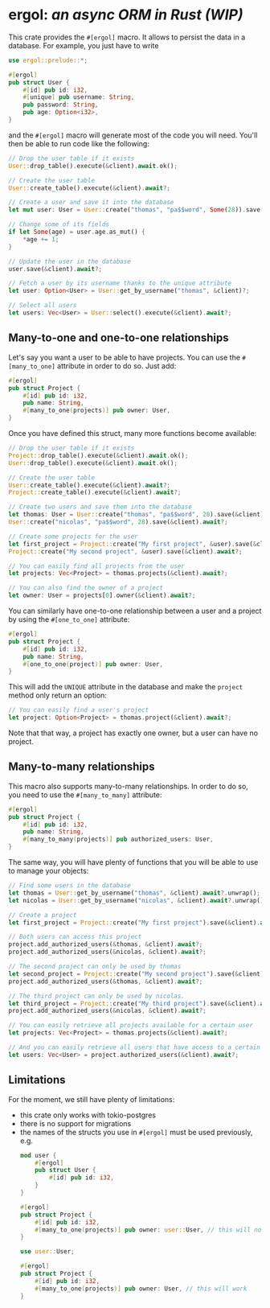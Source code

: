 # ergol: *an async ORM in Rust (WIP)*

This crate provides the `#[ergol]` macro.  It allows to persist the data in a
database. For example, you just have to write

```rust
use ergol::prelude::*;

#[ergol]
pub struct User {
    #[id] pub id: i32,
    #[unique] pub username: String,
    pub password: String,
    pub age: Option<i32>,
}
```

and the `#[ergol]` macro will generate most of the code you will need. You'll
then be able to run code like the following:

```rust
// Drop the user table if it exists
User::drop_table().execute(&client).await.ok();

// Create the user table
User::create_table().execute(&client).await?;

// Create a user and save it into the database
let mut user: User = User::create("thomas", "pa$$word", Some(28)).save(&client).await?;

// Change some of its fields
if let Some(age) = user.age.as_mut() {
    *age += 1;
}

// Update the user in the database
user.save(&client).await?;

// Fetch a user by its username thanks to the unique attribute
let user: Option<User> = User::get_by_username("thomas", &client)?;

// Select all users
let users: Vec<User> = User::select().execute(&client).await?;
```

## Many-to-one and one-to-one relationships

Let's say you want a user to be able to have projects. You can use the
`#[many_to_one]` attribute in order to do so. Just add:

```rust
#[ergol]
pub struct Project {
    #[id] pub id: i32,
    pub name: String,
    #[many_to_one(projects)] pub owner: User,
}
```

Once you have defined this struct, many more functions become available:

```rust
// Drop the user table if it exists
Project::drop_table().execute(&client).await.ok();
User::drop_table().execute(&client).await.ok();

// Create the user table
User::create_table().execute(&client).await?;
Project::create_table().execute(&client).await?;

// Create two users and save them into the database
let thomas: User = User::create("thomas", "pa$$word", 28).save(&client).await?;
User::create("nicolas", "pa$$word", 28).save(&client).await?;

// Create some projects for the user
let first_project = Project::create("My first project", &user).save(&client).await?;
Project::create("My second project", &user).save(&client).await?;

// You can easily find all projects from the user
let projects: Vec<Project> = thomas.projects(&client).await?;

// You can also find the owner of a project
let owner: User = projects[0].owner(&client).await?;
```

You can similarly have one-to-one relationship between a user and a project by
using the `#[one_to_one]` attribute:

```rust
#[ergol]
pub struct Project {
    #[id] pub id: i32,
    pub name: String,
    #[one_to_one(project)] pub owner: User,
}
```

This will add the `UNIQUE` attribute in the database and make the `project`
method only return an option:

```rust
// You can easily find a user's project
let project: Option<Project> = thomas.project(&client).await?;
```

Note that that way, a project has exactly one owner, but a user can have no
project.

## Many-to-many relationships

This macro also supports many-to-many relationships. In order to do so, you
need to use the `#[many_to_many]` attribute:

```rust
#[ergol]
pub struct Project {
    #[id] pub id: i32,
    pub name: String,
    #[many_to_many(projects)] pub authorized_users: User,
}
```

The same way, you will have plenty of functions that you will be able to use to
manage your objects:

```rust
// Find some users in the database
let thomas = User::get_by_username("thomas", &client).await?.unwrap();
let nicolas = User::get_by_username("nicolas", &client).await?.unwrap();

// Create a project
let first_project = Project::create("My first project").save(&client).await?;

// Both users can access this project
project.add_authorized_users(&thomas, &client).await?;
project.add_authorized_users(&nicolas, &client).await?;

// The second project can only be used by thomas
let second_project = Project::create("My second project").save(&client).await?;
project.add_authorized_users(&thomas, &client).await?;

// The third project can only be used by nicolas.
let third_project = Project::create("My third project").save(&client).await?;
project.add_authorized_users(&nicolas, &client).await?;

// You can easily retrieve all projects available for a certain user
let projects: Vec<Project> = thomas.projects(&client).await?;

// And you can easily retrieve all users that have access to a certain project
let users: Vec<User> = project.authorized_users(&client).await?;
```

## Limitations

For the moment, we still have plenty of limitations:

  - this crate only works with tokio-postgres
  - there is no support for migrations
  - the names of the structs you use in `#[ergol]` must be used previously, e.g.
    ```rust
    mod user {
        #[ergol]
        pub struct User {
            #[id] pub id: i32,
        }
    }

    #[ergol]
    pub struct Project {
        #[id] pub id: i32,
        #[many_to_one(projects)] pub owner: user::User, // this will not work
    }

    use user::User;

    #[ergol]
    pub struct Project {
        #[id] pub id: i32,
        #[many_to_one(projects)] pub owner: User, // this will work
    }
    ```

